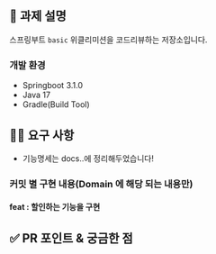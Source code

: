## 📌 과제 설명
스프링부트 `basic` 위클리미션을 코드리뷰하는 저장소입니다.

### 개발 환경
- Springboot 3.1.0
- Java 17
- Gradle(Build Tool)

## 👩‍💻 요구 사항

- 기능명세는 docs..에 정리해두었습니다!

### 커밋 별 구현 내용(Domain 에 해당 되는 내용만)

#### feat : 할인하는 기능을 구현

## ✅ PR 포인트 & 궁금한 점
